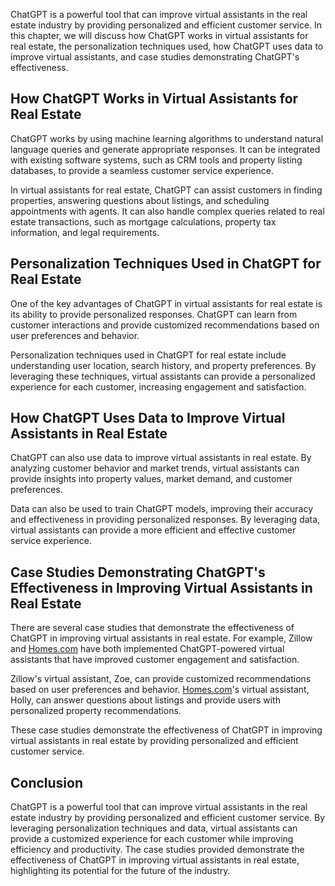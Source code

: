 
ChatGPT is a powerful tool that can improve virtual assistants in the real estate industry by providing personalized and efficient customer service. In this chapter, we will discuss how ChatGPT works in virtual assistants for real estate, the personalization techniques used, how ChatGPT uses data to improve virtual assistants, and case studies demonstrating ChatGPT's effectiveness.

How ChatGPT Works in Virtual Assistants for Real Estate
-------------------------------------------------------

ChatGPT works by using machine learning algorithms to understand natural language queries and generate appropriate responses. It can be integrated with existing software systems, such as CRM tools and property listing databases, to provide a seamless customer service experience.

In virtual assistants for real estate, ChatGPT can assist customers in finding properties, answering questions about listings, and scheduling appointments with agents. It can also handle complex queries related to real estate transactions, such as mortgage calculations, property tax information, and legal requirements.

Personalization Techniques Used in ChatGPT for Real Estate
----------------------------------------------------------

One of the key advantages of ChatGPT in virtual assistants for real estate is its ability to provide personalized responses. ChatGPT can learn from customer interactions and provide customized recommendations based on user preferences and behavior.

Personalization techniques used in ChatGPT for real estate include understanding user location, search history, and property preferences. By leveraging these techniques, virtual assistants can provide a personalized experience for each customer, increasing engagement and satisfaction.

How ChatGPT Uses Data to Improve Virtual Assistants in Real Estate
------------------------------------------------------------------

ChatGPT can also use data to improve virtual assistants in real estate. By analyzing customer behavior and market trends, virtual assistants can provide insights into property values, market demand, and customer preferences.

Data can also be used to train ChatGPT models, improving their accuracy and effectiveness in providing personalized responses. By leveraging data, virtual assistants can provide a more efficient and effective customer service experience.

Case Studies Demonstrating ChatGPT's Effectiveness in Improving Virtual Assistants in Real Estate
-------------------------------------------------------------------------------------------------

There are several case studies that demonstrate the effectiveness of ChatGPT in improving virtual assistants in real estate. For example, Zillow and [Homes.com](http://Homes.com) have both implemented ChatGPT-powered virtual assistants that have improved customer engagement and satisfaction.

Zillow's virtual assistant, Zoe, can provide customized recommendations based on user preferences and behavior. [Homes.com](http://Homes.com)'s virtual assistant, Holly, can answer questions about listings and provide users with personalized property recommendations.

These case studies demonstrate the effectiveness of ChatGPT in improving virtual assistants in real estate by providing personalized and efficient customer service.

Conclusion
----------

ChatGPT is a powerful tool that can improve virtual assistants in the real estate industry by providing personalized and efficient customer service. By leveraging personalization techniques and data, virtual assistants can provide a customized experience for each customer while improving efficiency and productivity. The case studies provided demonstrate the effectiveness of ChatGPT in improving virtual assistants in real estate, highlighting its potential for the future of the industry.
